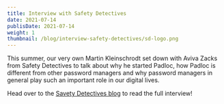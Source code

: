 ```yaml
---
title: Interview with Safety Detectives
date: 2021-07-14
publisDate: 2021-07-14
weight: 1
thumbnail: /blog/interview-safety-detectives/sd-logo.png
---
```


This summer, our very own Martin Kleinschrodt set down with Aviva Zacks from Safety Detectives to talk about why he started Padloc, how Padloc is different from other password managers and why password managers in general play such an important role in our digital lives.

Head over to the [Savety Detectives blog](https://www.safetydetectives.com/blog/interview-martin-kleinschrodt-padloc/) to read the full interview!
